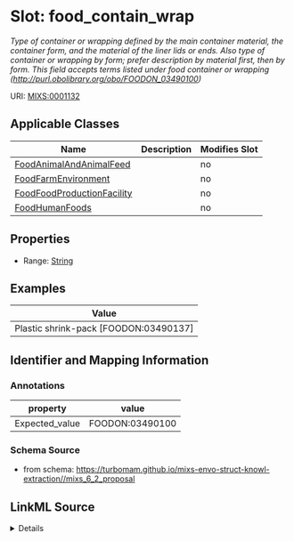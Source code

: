 # Slot: food_contain_wrap


_Type of container or wrapping defined by the main container material, the container form, and the material of the liner lids or ends. Also type of container or wrapping by form; prefer description by material first, then by form. This field accepts terms listed under food container or wrapping (http://purl.obolibrary.org/obo/FOODON_03490100)_



URI: [MIXS:0001132](https://w3id.org/mixs/0001132)



<!-- no inheritance hierarchy -->




## Applicable Classes

| Name | Description | Modifies Slot |
| --- | --- | --- |
[FoodAnimalAndAnimalFeed](FoodAnimalAndAnimalFeed.md) |  |  no  |
[FoodFarmEnvironment](FoodFarmEnvironment.md) |  |  no  |
[FoodFoodProductionFacility](FoodFoodProductionFacility.md) |  |  no  |
[FoodHumanFoods](FoodHumanFoods.md) |  |  no  |







## Properties

* Range: [String](String.md)






## Examples

| Value |
| --- |
| Plastic shrink-pack [FOODON:03490137] |

## Identifier and Mapping Information





### Annotations

| property | value |
| --- | --- |
| Expected_value | FOODON:03490100 |



### Schema Source


* from schema: https://turbomam.github.io/mixs-envo-struct-knowl-extraction//mixs_6_2_proposal




## LinkML Source

<details>
```yaml
name: food_contain_wrap
annotations:
  Expected_value:
    tag: Expected_value
    value: FOODON:03490100
description: Type of container or wrapping defined by the main container material,
  the container form, and the material of the liner lids or ends. Also type of container
  or wrapping by form; prefer description by material first, then by form. This field
  accepts terms listed under food container or wrapping (http://purl.obolibrary.org/obo/FOODON_03490100)
title: food container or wrapping
notes:
- food
examples:
- value: Plastic shrink-pack [FOODON:03490137]
from_schema: https://turbomam.github.io/mixs-envo-struct-knowl-extraction//mixs_6_2_proposal
rank: 1000
string_serialization: '{text}|{termLabel} [{termID}]'
slot_uri: MIXS:0001132
multivalued: false
alias: food_contain_wrap
domain_of:
- FoodAnimalAndAnimalFeed
- FoodFarmEnvironment
- FoodFoodProductionFacility
- FoodHumanFoods
range: string
required: false
recommended: false

```
</details>
